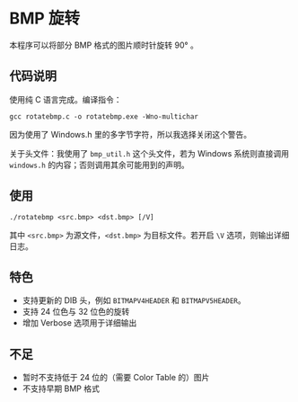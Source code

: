 # BMP 旋转

本程序可以将部分 BMP 格式的图片顺时针旋转 90° 。

## 代码说明

使用纯 C 语言完成。编译指令：
```
gcc rotatebmp.c -o rotatebmp.exe -Wno-multichar 
```
因为使用了 Windows.h 里的多字节字符，所以我选择关闭这个警告。

关于头文件：我使用了 `bmp_util.h` 这个头文件，若为 Windows 系统则直接调用 `windows.h` 的内容；否则调用其余可能用到的声明。

## 使用

```
./rotatebmp <src.bmp> <dst.bmp> [/V]
```

其中 `<src.bmp>` 为源文件，`<dst.bmp>` 为目标文件。若开启 `\V` 选项，则输出详细日志。

## 特色

- 支持更新的 DIB 头，例如 `BITMAPV4HEADER` 和 `BITMAPV5HEADER`。
- 支持 24 位色与 32 位色的旋转
- 增加 Verbose 选项用于详细输出

## 不足

- 暂时不支持低于 24 位的（需要 Color Table 的）图片
- 不支持早期 BMP 格式